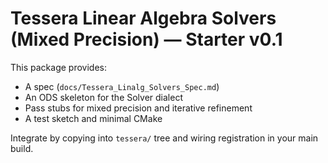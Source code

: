 # Tessera Linear Algebra Solvers (Mixed Precision) — Starter v0.1

This package provides:
- A spec (`docs/Tessera_Linalg_Solvers_Spec.md`)
- An ODS skeleton for the Solver dialect
- Pass stubs for mixed precision and iterative refinement
- A test sketch and minimal CMake

Integrate by copying into `tessera/` tree and wiring registration in your main build.
